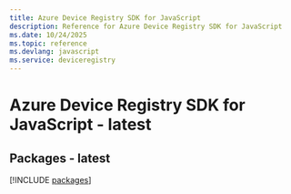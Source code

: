 ```yaml
---
title: Azure Device Registry SDK for JavaScript
description: Reference for Azure Device Registry SDK for JavaScript
ms.date: 10/24/2025
ms.topic: reference
ms.devlang: javascript
ms.service: deviceregistry
---
```

# Azure Device Registry SDK for JavaScript - latest
## Packages - latest
[!INCLUDE [packages](device-registry-index.md)]